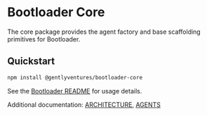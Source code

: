 # Bootloader Core

The core package provides the agent factory and base scaffolding primitives for Bootloader.

## Quickstart

```bash
npm install @gentlyventures/bootloader-core
```

See the [Bootloader README](../../README.md) for usage details.

Additional documentation: [ARCHITECTURE](../../docs/ARCHITECTURE.md), [AGENTS](../../AGENTS.md)
